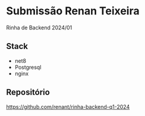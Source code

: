 # Submissão Renan Teixeira

Rinha de Backend 2024/01

## Stack

- net8
- Postgresql
- nginx

## Repositório

https://github.com/renant/rinha-backend-q1-2024
